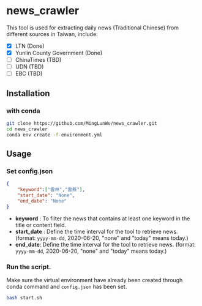 # news_crawler

This tool is used for extracting daily news (Traditional Chinese) from different sources in Taiwan, include:
- [x] LTN (Done)
- [x] Yunlin County Government (Done)
- [ ] ChinaTimes (TBD)
- [ ] UDN (TBD)
- [ ] EBC (TBD)

## Installation
### with conda 
```bash
git clone https://github.com/MingLunWu/news_crawler.git
cd news_crawler
conda env create -f environment.yml
```

## Usage 
### Set config.json
```json
{
    "keyword":["雲林","雲縣"],  
    "start_date": "None", 
    "end_date": "None" 
}
```
+ **keyword** : To filter the news that contains at least one keyword in the title or content field.
+ **start_date** : Define the time interval for the tool to retrieve news. (format: `yyyy-mm-dd`, 2020-06-20, "none" and "today" means today.)
+ **end_date**: Define the time interval for the tool to retrieve news. (format: `yyyy-mm-dd`, 2020-06-20, "none" and "today" means today.)

### Run the script.
Make sure the virtual environment have already been created through conda command and `config.json` has been set.

```bash
bash start.sh
```
